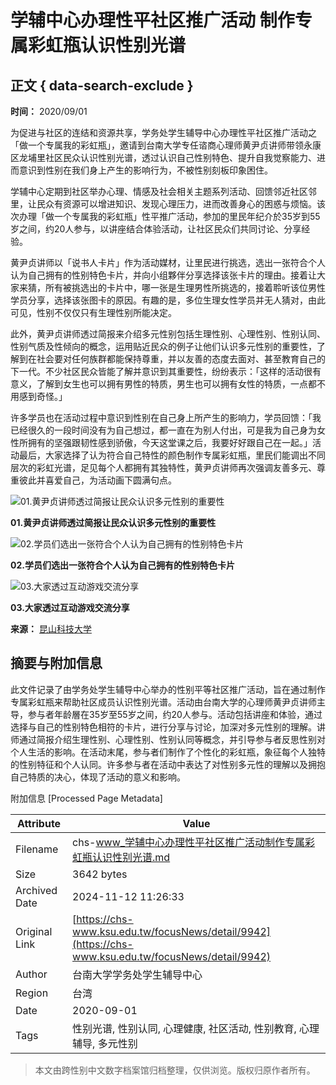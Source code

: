 # 学辅中心办理性平社区推广活动 制作专属彩虹瓶认识性别光谱

## 正文 { data-search-exclude }


**时间：** 2020/09/01

为促进与社区的连结和资源共享，学务处学生辅导中心办理性平社区推广活动之「做一个专属我的彩虹瓶」，邀请到台南大学专任谘商心理师黄尹贞讲师带领永康区龙埔里社区民众认识性别光谱，透过认识自己性别特色、提升自我觉察能力、进而意识到性别在我们身上产生的影响行为，不被性别刻板印象困住。

学辅中心定期到社区举办心理、情感及社会相关主题系列活动、回馈邻近社区邻里，让民众有资源可以增进知识、发现心理压力，进而改善身心的困惑与烦恼。该次办理「做一个专属我的彩虹瓶」性平推广活动，参加的里民年纪介於35岁到55岁之间，约20人参与，以讲座结合体验活动，让社区民众们共同讨论、分享经验。

黄尹贞讲师以「说书人卡片」作为活动媒材，让里民进行挑选，选出一张符合个人认为自己拥有的性别特色卡片，并向小组夥伴分享选择该张卡片的理由。接着让大家来猜，所有被挑选出的卡片中，哪一张是生理男性所挑选的，接着聆听该位男性学员分享，选择该张图卡的原因。有趣的是，多位生理女性学员并无人猜对，由此可见，性别不仅仅只有生理性别所能决定。

此外，黄尹贞讲师透过简报来介绍多元性别包括生理性别、心理性别、性别认同、性别气质及性倾向的概念，运用贴近民众的例子让他们认识多元性别的重要性，了解到在社会要对任何族群都能保持尊重，并以友善的态度去面对、甚至教育自己的下一代。不少社区民众皆能了解并意识到其重要性，纷纷表示：「这样的活动很有意义，了解到女生也可以拥有男性的特质，男生也可以拥有女性的特质，一点都不用感到奇怪。」

许多学员也在活动过程中意识到性别在自己身上所产生的影响力，学员回馈：「我已经很久的一段时间没有为自己想过，都一直在为别人付出，可是我为自己身为女性所拥有的坚强跟韧性感到骄傲，今天这堂课之后，我要好好跟自己在一起。」活动最后，大家选择了认为符合自己特性的颜色制作专属彩虹瓶，里民们能调出不同层次的彩虹光谱，足见每个人都拥有其独特性，黄尹贞讲师再次强调友善多元、尊重彼此并喜爱自己，为活动画下圆满句点。

![01.黄尹贞讲师透过简报让民众认识多元性别的重要性](https://my.ksu.edu.tw/img/bbcode/vE27wvZ_i9RcMGHubR67Xriqx24hcP3_qzG_rHW3MmS!4MSLuDHKrifh_n54DD4LjQ!PdnS_ddkKcXjrlR3ZQuVF0zJjFa8g1gOL18acpll_FiLqhkn9YRKZQ5m5rTd766FiIR3dFymrtULHK!Na0A--.jpg)

**01.黄尹贞讲师透过简报让民众认识多元性别的重要性**

![02.学员们选出一张符合个人认为自己拥有的性别特色卡片](https://my.ksu.edu.tw/img/bbcode/vE27wvZ_i9RcMGHubR67Xriqx24hcP3_qzG_rHW3MmS!4MSLuDHKrifh_n54DD4LjQ!PdnS_ddkKcXjrlR3ZQtEjrFz7GLSN0BCz95X1vO3Wre4JnIgXWvFcI0q7!0hM1tWHtOtJWMQkaMCgYpSQng--.jpg)

**02.学员们选出一张符合个人认为自己拥有的性别特色卡片**

![03.大家透过互动游戏交流分享](https://my.ksu.edu.tw/img/bbcode/vE27wvZ_i9RcMGHubR67Xriqx24hcP3_qzG_rHW3MmS!4MSLuDHKrifh_n54DD4LjQ!PdnS_ddkKcXjrlR3ZQoLX!gtvZH0QXO1Ea3f2WG2WMwGh!QtnUB4ENiIMddX8dCcEOQAeirmhiviB_u17cg--.jpg)

**03.大家透过互动游戏交流分享**

**来源：** [昆山科技大学](https://chs-www.ksu.edu.tw/focusNews/detail/9942)

## 摘要与附加信息

<!-- tcd_abstract -->
此文件记录了由学务处学生辅导中心举办的性别平等社区推广活动，旨在通过制作专属彩虹瓶来帮助社区成员认识性别光谱。活动由台南大学的心理师黄尹贞讲师主导，参与者年龄層在35岁至55岁之间，约20人参与。活动包括讲座和体验，通过选择与自己的性别特色相符的卡片，进行分享与讨论，加深对多元性别的理解。讲师通过简报介绍生理性别、心理性别、性别认同等概念，并引导参与者反思性别对个人生活的影响。在活动末尾，参与者们制作了个性化的彩虹瓶，象征每个人独特的性别特征和个人认同。许多参与者在活动中表达了对性别多元性的理解以及拥抱自己特质的决心，体现了活动的意义和影响。
<!-- tcd_abstract_end -->

附加信息 [Processed Page Metadata]

| Attribute       | Value                                  |
|-----------------|----------------------------------------|
| Filename        | chs-www_学辅中心办理性平社区推广活动制作专属彩虹瓶认识性别光谱.md                             |
| Size            | 3642 bytes                           |
| Archived Date   | 2024-11-12 11:26:33                             |
| Original Link   | [https://chs-www.ksu.edu.tw/focusNews/detail/9942](https://chs-www.ksu.edu.tw/focusNews/detail/9942)                       |
| Author          | 台南大学学务处学生辅导中心                               |
| Region          | 台湾                               |
| Date            | 2020-09-01                                 |
| Tags            | 性别光谱, 性别认同, 心理健康, 社区活动, 性别教育, 心理辅导, 多元性别                                 |
>
> 本文由跨性别中文数字档案馆归档整理，仅供浏览。版权归原作者所有。
>